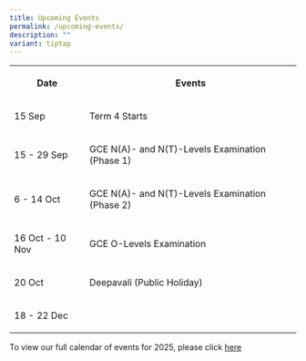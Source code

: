 ```yaml
---
title: Upcoming Events
permalink: /upcoming-events/
description: ""
variant: tiptap
---
```

<table style="minWidth: 50px">
<colgroup>
<col>
<col>
</colgroup>
<tbody>
<tr>
<th rowspan="1" colspan="1">
<p>Date</p>
</th>
<th rowspan="1" colspan="1">
<p>Events</p>
</th>
</tr>
<tr>
<td rowspan="1" colspan="1">
<p>15 Sep</p>
</td>
<td rowspan="1" colspan="1">
<p>Term 4 Starts</p>
</td>
</tr>
<tr>
<td rowspan="1" colspan="1">
<p>15 - 29 Sep</p>
</td>
<td rowspan="1" colspan="1">
<p>GCE N(A)- and N(T)-Levels Examination (Phase 1)</p>
</td>
</tr>
<tr>
<td rowspan="1" colspan="1">
<p>6 - 14 Oct</p>
</td>
<td rowspan="1" colspan="1">
<p>GCE N(A)- and N(T)-Levels Examination (Phase 2)</p>
</td>
</tr>
<tr>
<td rowspan="1" colspan="1">
<p>16 Oct - 10 Nov</p>
</td>
<td rowspan="1" colspan="1">
<p>GCE O-Levels Examination</p>
</td>
</tr>
<tr>
<td rowspan="1" colspan="1">
<p>20 Oct</p>
</td>
<td rowspan="1" colspan="1">
<p>Deepavali (Public Holiday)</p>
</td>
</tr>
<tr>
<td rowspan="1" colspan="1">
<p>18 - 22 Dec</p>
</td>
<td rowspan="1" colspan="1">
<p></p>
</td>
</tr>
</tbody>
</table>
<p>To view our full calendar of events for 2025, please click <a href="/about-us/our-calendar-of-events" rel="noopener noreferrer nofollow" target="_blank">here</a>
</p>